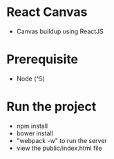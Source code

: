 # React Canvas
- Canvas buildup using ReactJS

# Prerequisite
- Node (^5) 

# Run the project
- npm install
- bower install
- "webpack -w" to run the server
- view the public/index.html file 
